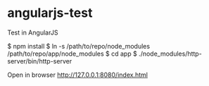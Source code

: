 # angularjs-test
Test in AngularJS

$ npm install
$ ln -s /path/to/repo/node_modules /path/to/repo/app/node_modules
$ cd app
$ ./node_modules/http-server/bin/http-server

Open in browser http://127.0.0.1:8080/index.html
